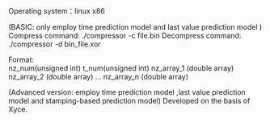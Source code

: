 Operating system：linux x86

(BASIC: only employ time prediction model and last value prediction model )
Compress command:  ./compressor -c file.bin
Decompress command:  ./compressor -d bin_file.xor

Format:  
nz_num(unsigned int) t_num(unsigned int) 
nz_array_1 (double array)
nz_array_2 (double array)
...
nz_array_n (double array)

(Advanced version: employ time prediction model ,last value prediction model and stamping-based prediction model)
Developed on the basis of Xyce.
